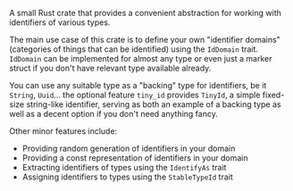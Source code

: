 A small Rust crate that provides a convenient abstraction for working with identifiers of various types.

The main use case of this crate is to define your own "identifier domains" (categories of
things that can be identified) using the `IdDomain` trait. `IdDomain` can be implemented for
almost any type or even just a marker struct if you don't have relevant type available already.

You can use any suitable type as a "backing" type for identifiers, be it `String`, `Uuid`...
the optional feature `tiny_id` provides `TinyId`, a simple fixed-size string-like identifier,
serving as both an example of a backing type as well as a decent option if you don't need anything fancy.

Other minor features include:
- Providing random generation of identifiers in your domain
- Providing a const representation of identifiers in your domain
- Extracting identifiers of types using the `IdentifyAs` trait
- Assigning identifiers to types using the `StableTypeId` trait
